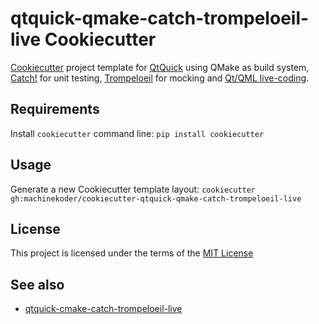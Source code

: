 # qtquick-qmake-catch-trompeloeil-live Cookiecutter

[Cookiecutter](https://github.com/audreyr/cookiecutter) project template for [QtQuick](https://doc.qt.io/qt-5/qtquick-index.html) using QMake as build system, [Catch!](https://github.com/catchorg/Catch2) for unit testing, [Trompeloeil](https://github.com/rollbear/trompeloeil) for mocking and [Qt/QML live-coding](https://machinekoder.com/qt-qml-live-coding-for-everyone/).

## Requirements
Install `cookiecutter` command line: `pip install cookiecutter`

## Usage
Generate a new Cookiecutter template layout: `cookiecutter gh:machinekoder/cookiecutter-qtquick-qmake-catch-trompeloeil-live`

## License
This project is licensed under the terms of the [MIT License](/LICENSE)

## See also
* [qtquick-cmake-catch-trompeloeil-live](https://github.com/machinekoder/cookiecutter-qtquick-cmake-catch-trompeloeil-live`)
